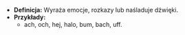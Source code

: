 - **Definicja:** Wyraża emocje, rozkazy lub naśladuje dźwięki.
- **Przykłady:**
    - ach, och, hej, halo, bum, bach, uff.
